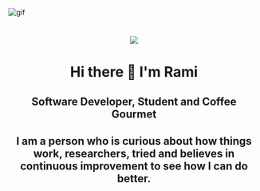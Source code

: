 ![gif](https://media.giphy.com/media/13HgwGsXF0aiGY/giphy.gif) 
<h1 align="center">
  <a href="https://git.io/typing-svg">
    <img src="https://readme-typing-svg.herokuapp.com/?lines=Welcome+to+my+rubber+duck+debugging+page!&center=true&size=17](https://readme-typing-svg.demolab.com/?font=Fira+Code&pause=1000&width=435&lines=welcome+to+my+page">
  </a> 
</h1>
<h1 align="center">Hi there 👋 I'm Rami  </h1>
<h2 align="center">Software Developer, Student and Coffee Gourmet</h2>
<h2 align="center">I am a person who is curious about how things work, researchers, tried and believes in continuous improvement to see how I can do better.</h2>

 

<!-- <p align="center">
  <a href="https://github.com/rami-mustafa">
    <img src="[https://user-images.githubusercontent.com/20955511/199138068-0a7b7b75-a024-4f00-803f-30a19c5d1b2d.png](https://media.giphy.com/media/1luW2kH2C5jfcORivk/giphy.gif)" alt="Rami Mustafa" /></a>
</p> -- >
<!--
**rami-mustafa/rami-mustafa** is a ✨ _special_ ✨ repository because its `README.md` (this file) appears on your GitHub profile.

Here are some ideas to get you started:

- 🔭 I’m currently working on ...
- 🌱 I’m currently learning ...
- 👯 I’m looking to collaborate on ...
- 🤔 I’m looking for help with ...
- 💬 Ask me about ...
- 📫 How to reach me: ...
- 😄 Pronouns: ...
- ⚡ Fun fact: ...
![snake svg](https://github.com/cihatsolak/cihatsolak/blob/output/github-contribution-grid-snake.svg)

-->
